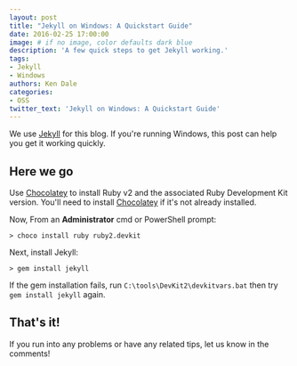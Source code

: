 ```yaml
---
layout: post
title: "Jekyll on Windows: A Quickstart Guide"
date: 2016-02-25 17:00:00
image: # if no image, color defaults dark blue
description: 'A few quick steps to get Jekyll working.'
tags:
- Jekyll
- Windows
authors: Ken Dale
categories:
- OSS
twitter_text: 'Jekyll on Windows: A Quickstart Guide'
---
```


We use [Jekyll](http://jekyllrb.com/) for this blog. If you're running Windows, this post can help you get it working quickly.

## Here we go

Use [Chocolatey](https://chocolatey.org/) to install Ruby v2 and the associated Ruby Development Kit version. You'll need to install [Chocolatey](https://chocolatey.org/) if it's not already installed.

Now, From an **Administrator** cmd or PowerShell prompt:

```
> choco install ruby ruby2.devkit
```

Next, install Jekyll:

```
> gem install jekyll
```

If the gem installation fails, run `C:\tools\DevKit2\devkitvars.bat` then try `gem install jekyll` again.

## That's it!

If you run into any problems or have any related tips, let us know in the comments!
